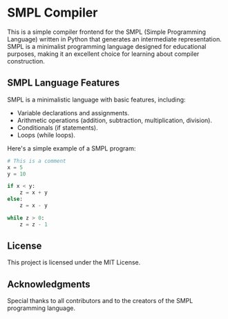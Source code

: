 # SMPL Compiler

This is a simple compiler frontend for the SMPL (Simple Programming Language) written in Python that generates an intermediate representation. SMPL is a minimalist programming language designed for educational purposes, making it an excellent choice for learning about compiler construction.

## SMPL Language Features

SMPL is a minimalistic language with basic features, including:

- Variable declarations and assignments.
- Arithmetic operations (addition, subtraction, multiplication, division).
- Conditionals (if statements).
- Loops (while loops).

Here's a simple example of a SMPL program:

```python
# This is a comment
x = 5
y = 10

if x < y:
    z = x + y
else:
    z = x - y

while z > 0:
    z = z - 1
```

## License

This project is licensed under the MIT License.

## Acknowledgments

Special thanks to all contributors and to the creators of the SMPL programming language.
